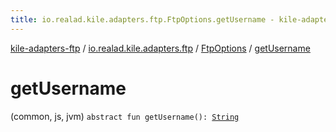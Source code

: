 ```yaml
---
title: io.realad.kile.adapters.ftp.FtpOptions.getUsername - kile-adapters-ftp
---
```


[kile-adapters-ftp](../../index.html) / [io.realad.kile.adapters.ftp](../index.html) / [FtpOptions](index.html) / [getUsername](./get-username.html)

# getUsername

(common, js, jvm) `abstract fun getUsername(): `[`String`](https://kotlinlang.org/api/latest/jvm/stdlib/kotlin/-string/index.html)